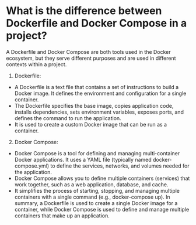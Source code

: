# What is the difference between Dockerfile and Docker Compose in a project?
A Dockerfile and Docker Compose are both tools used in the Docker ecosystem, but they serve different purposes and are used in different contexts within a project.
1. Dockerfile:
- A Dockerfile is a text file that contains a set of instructions to build a Docker image. It defines the environment and configuration for a single container.
- The Dockerfile specifies the base image, copies application code, installs dependencies, sets environment variables, exposes ports, and defines the command to run the application.
- It is used to create a custom Docker image that can be run as a container.

2. Docker Compose:
- Docker Compose is a tool for defining and managing multi-container Docker applications. It uses a YAML file (typically named docker-compose.yml) to define the services, networks, and volumes needed for the application.
- Docker Compose allows you to define multiple containers (services) that work together, such as a web application, database, and cache.
- It simplifies the process of starting, stopping, and managing multiple containers with a single command (e.g., docker-compose up).
In summary, a Dockerfile is used to create a single Docker image for a container, while Docker Compose is used to define and manage multiple containers that make up an application.
